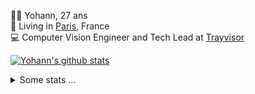 <p>
  👨🏻 <bold>Yohann</bold>, 27 ans<br/>
  💼 Living in <a href="https://www.google.com/maps?q=paris">Paris</a>, France<br/>
  💻 Computer Vision Engineer and Tech Lead at <a href="https://trayvisor.com/">Trayvisor</a><br/>
</p>

<a href="https://github.com/anuraghazra/github-readme-stats"><img align="center" src="https://github-readme-stats-go94hl40s-yohann84l.vercel.app//api?username=yohann84L&show_icons=true&include_all_commits=true" alt="Yohann's github stats" /> </a>


<details>
  <summary>Some stats ...</summary><br/>
  

<!--START_SECTION:waka-->
![Code Time](http://img.shields.io/badge/Code%20Time-650%20hrs%2050%20mins-blue)

![Profile Views](http://img.shields.io/badge/Profile%20Views-0-blue)

**🐱 My GitHub Data** 

> 📦 440.6 kB Used in GitHub's Storage 
 > 
> 🏆 385 Contributions in the Year 2023
 > 
> 🚫 Not Opted to Hire
 > 
> 📜 24 Public Repositories 
 > 
> 🔑 21 Private Repositories 
 > 
**I'm an Early 🐤** 

```text
🌞 Morning                9594 commits        ████████░░░░░░░░░░░░░░░░░   31.46 % 
🌆 Daytime                17215 commits       ██████████████░░░░░░░░░░░   56.45 % 
🌃 Evening                3534 commits        ███░░░░░░░░░░░░░░░░░░░░░░   11.59 % 
🌙 Night                  151 commits         ░░░░░░░░░░░░░░░░░░░░░░░░░   00.50 % 
```
📅 **I'm Most Productive on Wednesday** 

```text
Monday                   5555 commits        █████░░░░░░░░░░░░░░░░░░░░   18.22 % 
Tuesday                  5575 commits        █████░░░░░░░░░░░░░░░░░░░░   18.28 % 
Wednesday                6893 commits        ██████░░░░░░░░░░░░░░░░░░░   22.60 % 
Thursday                 6737 commits        ██████░░░░░░░░░░░░░░░░░░░   22.09 % 
Friday                   5354 commits        ████░░░░░░░░░░░░░░░░░░░░░   17.56 % 
Saturday                 141 commits         ░░░░░░░░░░░░░░░░░░░░░░░░░   00.46 % 
Sunday                   239 commits         ░░░░░░░░░░░░░░░░░░░░░░░░░   00.78 % 
```


📊 **This Week I Spent My Time On** 

```text
🕑︎ Time Zone: Europe/Paris

💬 Programming Languages: 
Python                   9 hrs 52 mins       ██████████░░░░░░░░░░░░░░░   39.26 % 
Docker                   5 hrs 25 mins       █████░░░░░░░░░░░░░░░░░░░░   21.59 % 
JavaScript               3 hrs 16 mins       ███░░░░░░░░░░░░░░░░░░░░░░   13.03 % 
Jupyter                  2 hrs 20 mins       ██░░░░░░░░░░░░░░░░░░░░░░░   09.29 % 
YAML                     1 hr 42 mins        ██░░░░░░░░░░░░░░░░░░░░░░░   06.76 % 

🔥 Editors: 
PyCharm                  18 hrs 25 mins      ██████████████████░░░░░░░   73.30 % 
VS Code                  3 hrs 24 mins       ███░░░░░░░░░░░░░░░░░░░░░░   13.57 % 
WebStorm                 3 hrs 18 mins       ███░░░░░░░░░░░░░░░░░░░░░░   13.13 % 

💻 Operating System: 
Mac                      25 hrs 8 mins       █████████████████████████   100.00 % 
```

**I Mostly Code in Python** 

```text
Python                   20 repos            ████████████░░░░░░░░░░░░░   50.00 % 
Jupyter Notebook         4 repos             ██░░░░░░░░░░░░░░░░░░░░░░░   10.00 % 
HTML                     2 repos             █░░░░░░░░░░░░░░░░░░░░░░░░   05.00 % 
JavaScript               2 repos             █░░░░░░░░░░░░░░░░░░░░░░░░   05.00 % 
Shell                    1 repo              █░░░░░░░░░░░░░░░░░░░░░░░░   02.50 % 
```




 Last Updated on 07/07/2023 01:58:53 UTC
<!--END_SECTION:waka-->
